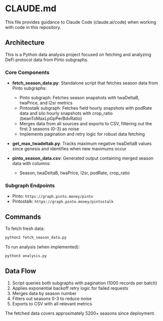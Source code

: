 # CLAUDE.md

This file provides guidance to Claude Code (claude.ai/code) when working with code in this repository.

## Architecture

This is a Python data analysis project focused on fetching and analyzing DeFi protocol data from Pinto subgraphs.

### Core Components

- **fetch_season_data.py**: Standalone script that fetches season data from Pinto subgraphs:
  - Pinto subgraph: Fetches season snapshots with twaDeltaB, twaPrice, and l2sr metrics
  - Pintostalk subgraph: Fetches field hourly snapshots with podRate data and silo hourly snapshots with crop_ratio (beanToMaxLpGpPerBdvRatio)
  - Merges data from all sources and exports to CSV, filtering out the first 3 seasons (0-3) as noise
  - Implements pagination and retry logic for robust data fetching

- **get_max_twadeltab.py**: Tracks maximum negative twaDeltaB values since genesis and identifies when new maximums occur

- **pinto_season_data.csv**: Generated output containing merged season data with columns:
  - Season, twaDeltaB, twaPrice, l2sr, podRate, crop_ratio

### Subgraph Endpoints

- Pinto: `https://graph.pinto.money/pinto`
- Pintostalk: `https://graph.pinto.money/pintostalk`

## Commands

To fetch fresh data:
```bash
python3 fetch_season_data.py
```

To run analysis (when implemented):
```bash
python3 analysis.py
```

## Data Flow

1. Script queries both subgraphs with pagination (1000 records per batch)
2. Applies exponential backoff retry logic for failed requests
3. Merges data by season number
4. Filters out seasons 0-3 to reduce noise
5. Exports to CSV with all relevant metrics

The fetched data covers approximately 5200+ seasons since deployment.